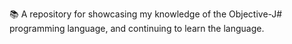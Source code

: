 📚️ A repository for showcasing my knowledge of the Objective-J# programming language, and continuing to learn the language.
